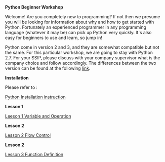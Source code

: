 

**Python Beginner Workshop**

Welcome! Are you completely new to programming? If not then we presume you will be looking for information about why and how to get started with Python. Fortunately an experienced programmer in any programming language (whatever it may be) can pick up Python very quickly. It's also easy for beginners to use and learn, so jump in!

Python come in version 2 and 3, and they are somewhat compatible but not the same. For this particular workshop, we are going to stay with Python 2.7. For your SSIP, please discuss with your company supervisor what is the company choice and follow accordingly. The differences between the two version can be found at the following [link](http://sebastianraschka.com/Articles/2014_python_2_3_key_diff.html).

**Installation**

Please refer to :

[Python Installation instruction](PythonInstallation.md)

**Lesson 1**

[Leeson 1 Variable and Operation](https://github.com/coolingozone/pythonworkshop/tree/master/lesson1/Lesson1.md)

**Lesson 2**

[Lesson 2 Flow Control](https://github.com/coolingozone/pythonworkshop/blob/master/lesson2/Lesson2.md)

**Lesson 2**

[Lesson 3 Function Definition](https://github.com/coolingozone/pythonworkshop/blob/master/lesson2/Lesson2.md)